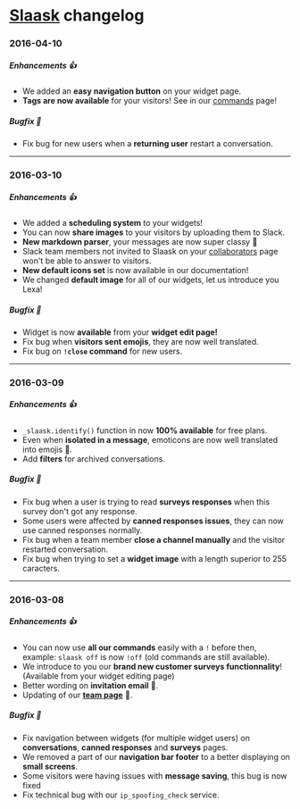 # [Slaask](https://slaask.com) changelog

### 2016-04-10

##### Enhancements :+1:

* We added an **easy navigation button** on your widget page.
* **Tags are now available** for your visitors! See in our [commands](https://slaask.com/commands) page!

##### Bugfix :muscle:

* Fix bug for new users when a **returning user** restart a conversation.

---------------------------------------------

### 2016-03-10

##### Enhancements :+1:

* We added a **scheduling system** to your widgets!
* You can now **share images** to your visitors by uploading them to Slack.
* **New markdown parser**, your messages are now super classy :princess:
* Slack team members not invited to Slaask on your [collaborators](https://slaask.com/collaborators) page won't be able to answer to visitors.
* **New default icons set** is now available in our documentation!
* We changed **default image** for all of our widgets, let us introduce you Lexa!

##### Bugfix :muscle:

* Widget is now **available** from your **widget edit page!**
* Fix bug when **visitors sent emojis**, they are now well translated.
* Fix bug on **`!close` command** for new users.

---------------------------------------------

### 2016-03-09

##### Enhancements :+1:

* `_slaask.identify()` function in now **100% available** for free plans.
* Even when **isolated in a message**, emoticons are now well translated into emojis :tada:.
* Add **filters** for archived conversations.

##### Bugfix :muscle:

* Fix bug when a user is trying to read  **surveys responses** when this survey don't got any response.
* Some users were affected by **canned responses issues**, they can now use canned responses normally.
* Fix bug when a team member **close a channel manually** and the visitor restarted conversation.
* Fix bug when trying to set a **widget image** with a length superior to 255 caracters.

---------------------------------------------

### 2016-03-08

##### Enhancements :+1:

* You can now use **all our commands** easily with a `!` before then, example: `slaask off` is now `!off` (old commands are still available).
* We introduce to you our **brand new customer surveys functionnality**! (Available from your widget editing page)
* Better wording on **invitation email** :wave:.
* Updating of our **[team page](https://slaask.com/team)** :information_desk_person:.

##### Bugfix :muscle:

* Fix navigation between widgets (for multiple widget users) on **conversations**, **canned responses** and **surveys** pages.
* We removed a part of our **navigation bar footer** to a better displaying on **small screens**.
* Some visitors were having issues with **message saving**, this bug is now fixed
* Fix technical bug with our `ip_spoofing_check` service.
